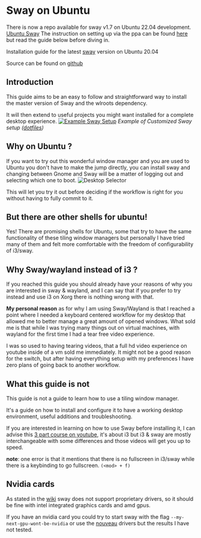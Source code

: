 # Sway on Ubuntu

There is now a repo available for sway v1.7 on Ubuntu 22.04 development. [Ubuntu Sway](https://launchpad.net/~ubuntu-sway/+archive/ubuntu/stable)
The instruction on setting up via the ppa can be found [here](img/ppa_sway-on-ubuntu.md) but read the guide below before diving in.

Installation guide for the latest [sway](https://swaywm.org) version on Ubuntu 20.04

Source can be found on [github](https://github.com/Llandy3d/sway-on-ubuntu)

## Introduction

This guide aims to be an easy to follow and straightforward way to install the master version of Sway and the wlroots dependency.

It will then extend to useful projects you might want installed for a complete desktop experience.
[![Example Sway Setup](img/example-working-on-docs.png)](img/example-working-on-docs.png)
*Example of Customized Sway setup ([dotfiles](https://github.com/Llandy3d/dotfiles))*

## Why on Ubuntu ?

If you want to try out this wonderful window manager and you are used to Ubuntu you don't have to make the jump directly, you can install sway and changing between Gnome and Sway will be a matter of logging out and selecting which one to boot. 
![Desktop Selector](img/desktop-selector.png)

This will let you try it out before deciding if the workflow is right for you without having to fully commit to it.

## But there are other shells for ubuntu!

Yes! There are promising shells for Ubuntu, some that try to have the same functionality of these tiling window managers but personally I have tried many of them and felt more comfortable with the freedom of configurability of i3/sway.

## Why Sway/wayland instead of i3 ?

If you reached this guide you should already have your reasons of why you are interested in sway & wayland, and I can say that if you prefer to try instead and use i3 on Xorg there is nothing wrong with that.

**My personal reason** as for why I am using Sway/Wayland is that I reached a point where I needed a keyboard centered workflow for my desktop that allowed me to better manage a great amount of opened windows. What sold me is that while I was trying many things out on virtual machines, with wayland for the first time I had a tear free video experience.

I was so used to having tearing videos, that a full hd video experience on youtube inside of a vm sold me immediately. It might not be a good reason for the switch, but after having everything setup with my preferences I have zero plans of going back to another workflow.

## What this guide is not

This guide is not a guide to learn how to use a tiling window manager.

It's a guide on how to install and configure it to have a working desktop environment, useful additions and troubleshooting.

If you are interested in learning on how to use Sway before installing it, I can advise this [3 part course on youtube](https://www.youtube.com/watch?v=j1I63wGcvU4), it's about i3 but i3 & sway are mostly interchangeable with some differences and those videos will get you up to speed. 

**note**: one error is that it mentions that there is no fullscreen in i3/sway while there is a keybinding to go fullscreen. `(<mod> + f)`

## Nvidia cards

As stated in the [wiki](https://github.com/swaywm/sway/wiki) sway does not support proprietary drivers, so it should be fine with intel integrated graphics cards and amd gpus.

If you have an nvidia card you could try to start sway with the flag `--my-next-gpu-wont-be-nvidia` or use the [nouveau](https://nouveau.freedesktop.org/) drivers but the results I have not tested.
